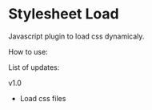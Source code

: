 Stylesheet Load
===============

Javascript plugin to load css dynamicaly.

How to use:

<script>
  stylesheet("../css/font-awesome.min.css");
</script>

List of updates:

v1.0
- Load css files
